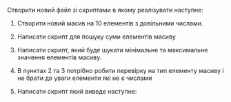 Створити новий файл зі скриптами в якому реалізувати наступне:

1. Створити новий масив на 10 елементів з довільними числами.

2. Написати скрипт для пошуку суми елементів масиву

3. Написати скрипт, який буде шукати мінімальне та максимальне значення елементів масиву.

4. В пунктах 2 та 3 потрібно робити перевірку на тип елементу масиву і не брати до уваги елементи які не є числами

5. Написати скрипт який виведе наступне:

#

##

###

####

#####
